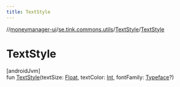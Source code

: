 ```yaml
---
title: TextStyle
---
```

//[moneymanager-ui](../../../index.html)/[se.tink.commons.utils](../index.html)/[TextStyle](index.html)/[TextStyle](-text-style.html)



# TextStyle



[androidJvm]\
fun [TextStyle](-text-style.html)(textSize: [Float](https://kotlinlang.org/api/latest/jvm/stdlib/kotlin/-float/index.html), textColor: [Int](https://kotlinlang.org/api/latest/jvm/stdlib/kotlin/-int/index.html), fontFamily: [Typeface](https://developer.android.com/reference/kotlin/android/graphics/Typeface.html)?)




